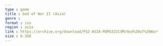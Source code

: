 ```yaml
---
type : game
title : God of War II (Asia)
genre : 
format : iso
region : asia
link : https://archive.org/download/PS2-ASIA-ROMS321COM/God%20of%20War%20II%20%28Asia%29.7z
size : 6.3GB
---
```

